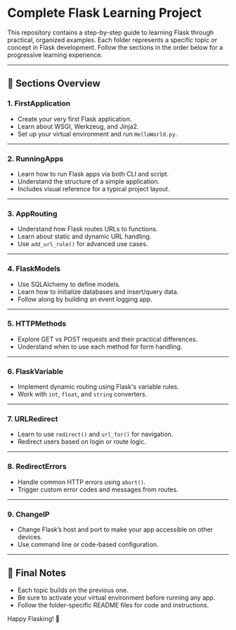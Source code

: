 # Complete Flask Learning Project

This repository contains a step-by-step guide to learning Flask through practical, organized examples. Each folder represents a specific topic or concept in Flask development. Follow the sections in the order below for a progressive learning experience.

---

## 📘 Sections Overview

### 1. FirstApplication
- Create your very first Flask application.
- Learn about WSGI, Werkzeug, and Jinja2.
- Set up your virtual environment and run `HelloWorld.py`.

---

### 2. RunningApps
- Learn how to run Flask apps via both CLI and script.
- Understand the structure of a simple application.
- Includes visual reference for a typical project layout.

---

### 3. AppRouting
- Understand how Flask routes URLs to functions.
- Learn about static and dynamic URL handling.
- Use `add_url_rule()` for advanced use cases.

---

### 4. FlaskModels
- Use SQLAlchemy to define models.
- Learn how to initialize databases and insert/query data.
- Follow along by building an event logging app.

---

### 5. HTTPMethods
- Explore GET vs POST requests and their practical differences.
- Understand when to use each method for form handling.

---

### 6. FlaskVariable
- Implement dynamic routing using Flask's variable rules.
- Work with `int`, `float`, and `string` converters.

---

### 7. URLRedirect
- Learn to use `redirect()` and `url_for()` for navigation.
- Redirect users based on login or route logic.

---

### 8. RedirectErrors
- Handle common HTTP errors using `abort()`.
- Trigger custom error codes and messages from routes.

---

### 9. ChangeIP
- Change Flask’s host and port to make your app accessible on other devices.
- Use command line or code-based configuration.

---

## 🧠 Final Notes

- Each topic builds on the previous one.
- Be sure to activate your virtual environment before running any app.
- Follow the folder-specific README files for code and instructions.

Happy Flasking! 🚀

